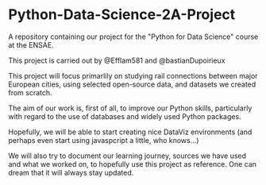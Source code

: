 # Python-Data-Science-2A-Project
A repository containing our project for the "Python for Data Science" course at the ENSAE.

This project is carried out by @Efflam581 and @bastianDupoirieux

This project will focus primarlily on studying rail connections between major European cities, using selected open-source data, and datasets we created from scratch.

The aim of our work is, first of all, to improve our Python skills, particularly with regard to the use of databases and widely used Python packages.

Hopefully, we will be able to start creating nice DataViz environments (and perhaps even start using javaspcript a little, who knows...)

We will also try to document our learning journey, sources we have used and what we worked on, to hopefully use this project as reference. One can dream that it will always stay updated.
